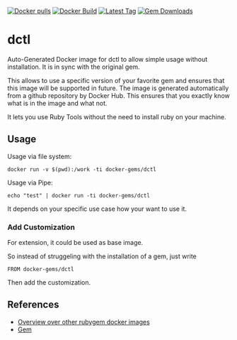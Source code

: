 [![Docker pulls](https://img.shields.io/docker/pulls/rubygem/dctl.svg)](https://hub.docker.com/r/rubygem/dctl/)
[![Docker Build](https://img.shields.io/docker/automated/rubygem/dctl.svg)](https://hub.docker.com/r/rubygem/dctl/)
[![Latest Tag](https://img.shields.io/github/tag/docker-rubygem/dctl.svg)](https://hub.docker.com/r/rubygem/dctl/)
[![Gem Downloads](https://img.shields.io/gem/dt/dctl.svg)](https://rubygems.org/gems/dctl/)
# dctl

Auto-Generated Docker image for dctl to allow simple usage without installation.
It is in sync with the original gem.

This allows to use a specific version of your favorite gem and ensures that this image will be supported in future.
The image is generated automatically from a github repository by Docker Hub.
This ensures that you exactly know what is in the image and what not.

It lets you use Ruby Tools without the need to install ruby on your machine.

## Usage

Usage via file system:

`docker run -v $(pwd):/work -ti docker-gems/dctl`

Usage via Pipe:

`echo "test" | docker run -ti docker-gems/dctl`

It depends on your specific use case how your want to use it.

### Add Customization

For extension, it could be used as base image.

So instead of struggeling with the installation of a gem, just write

`FROM docker-gems/dctl`

Then add the customization.

## References

 - [Overview over other rubygem docker images](https://github.com/thinkbot/docker-rubygem)
 - [Gem](https://rubygems.org/gems/dctl/)
